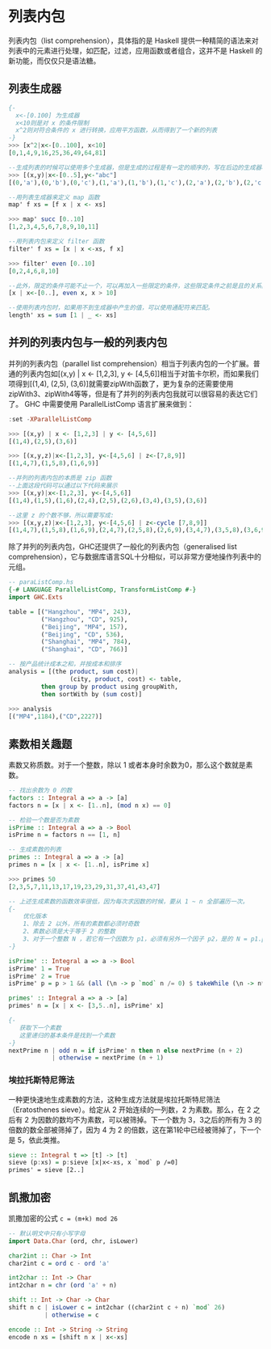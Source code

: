 # 列表内包

列表内包（list comprehension），具体指的是 Haskell 提供一种精简的语法来对列表中的元素进行处理，如匹配，过滤，应用函数或者组合，这并不是 Haskell 的新功能，而仅仅只是语法糖。

## 列表生成器

```haskell
{-
  x<-[0.100] 为生成器
  x<10则是对 x 的条件限制
  x^2则对符合条件的 x 进行转换，应用平方函数，从而得到了一个新的列表
-}
>>> [x^2|x<-[0..100], x<10]
[0,1,4,9,16,25,36,49,64,81]

--生成列表的时候可以使用多个生成器，但是生成的过程是有一定的顺序的，写在后边的生成器将会被先遍历。
>>> [(x,y)|x<-[0..5],y<-"abc"]
[(0,'a'),(0,'b'),(0,'c'),(1,'a'),(1,'b'),(1,'c'),(2,'a'),(2,'b'),(2,'c'),(3,'a'),(3,'b'),(3,'c'),(4,'a'),(4,'b'),(4,'c'),(5,'a'),(5,'b'),(5,'c')]

--用列表生成器来定义 map 函数
map' f xs = [f x | x <- xs]

>>> map' succ [0..10]
[1,2,3,4,5,6,7,8,9,10,11]

--用列表内包来定义 filter 函数
filter' f xs = [x | x <-xs, f x]

>>> filter' even [0..10]
[0,2,4,6,8,10]

--此外，限定的条件可能不止一个，可以再加入一些限定的条件，这些限定条件之前是且的关系。
[x | x<-[0..], even x, x > 10]

--使用列表内包时，如果用不到生成器中产生的值，可以使用通配符来匹配。
length' xs = sum [1 | _ <- xs]
```

## 并列的列表内包与一般的列表内包

并列的列表内包（parallel list comprehension）相当于列表内包的一个扩展。普通的列表内包如[(x,y) | x <- [1,2,3], y <- [4,5,6]]相当于对笛卡尔积，而如果我们项得到[(1,4),  (2,5), (3,6)]就需要zipWith函数了，更为复杂的还需要使用zipWith3、zipWith4等等，但是有了并列的列表内包我就可以很容易的表达它们了。  GHC 中需要使用 ParallelListComp 语言扩展来做到：

```haskell
:set -XParallelListComp

>>> [(x,y) | x <- [1,2,3] | y <- [4,5,6]]
[(1,4),(2,5),(3,6)]

>>> [(x,y,z)|x<-[1,2,3], y<-[4,5,6] | z<-[7,8,9]]
[(1,4,7),(1,5,8),(1,6,9)]

--并列的列表内包的本质是 zip 函数
--上面这段代码可以通过以下代码来展示
>>> [(x,y)|x<-[1,2,3], y<-[4,5,6]]
[(1,4),(1,5),(1,6),(2,4),(2,5),(2,6),(3,4),(3,5),(3,6)]

--这里 z 的个数不够，所以需要写成:
>>> [(x,y,z)|x<-[1,2,3], y<-[4,5,6] | z<-cycle [7,8,9]]
[(1,4,7),(1,5,8),(1,6,9),(2,4,7),(2,5,8),(2,6,9),(3,4,7),(3,5,8),(3,6,9)]
```

除了并列的列表内包，GHC还提供了一般化的列表内包（generalised list comprehension），它与数据库语言SQL十分相似，可以非常方便地操作列表中的元组。

```haskell
-- paraListComp.hs
{-# LANGUAGE ParallelListComp, TransformListComp #-}
import GHC.Exts

table = [("Hangzhou", "MP4", 243),
         ("Hangzhou", "CD", 925),
	     ("Beijing", "MP4", 157),
	     ("Beijing", "CD", 536),
         ("Shanghai", "MP4", 784),
         ("Shanghai", "CD", 766)]

-- 按产品统计成本之和，并按成本和排序
analysis = [(the product, sum cost)|
                 (city, product, cost) <- table,
		 then group by product using groupWith,
		 then sortWith by (sum cost)]
		 
>>> analysis
[("MP4",1184),("CD",2227)]
```

## 素数相关趣题

素数又称质数。对于一个整数，除以 1 或者本身时余数为0，那么这个数就是素数。

```haskell
-- 找出余数为 0 的数
factors :: Integral a => a -> [a]
factors n = [x | x <- [1..n], (mod n x) == 0]

-- 检验一个数是否为素数
isPrime :: Integral a => a -> Bool
isPrime n = factors n == [1, n]

-- 生成素数的列表
primes :: Integral a => a -> [a]
primes n = [x | x <- [1..n], isPrime x]

>>> primes 50
[2,3,5,7,11,13,17,19,23,29,31,37,41,43,47]

-- 上述生成素数的函数效率很低，因为每次求因数的时候，要从 1 ~ n 全部遍历一次。
{-
	优化版本
	1、除去 2 以外，所有的素数都必须时奇数
	2、素数必须是大于等于 2 的整数
	3、对于一个整数 N ，若它有一个因数为 p1，必须有另外一个因子 p2，是的 N = p1.p2，并且p1 与 p2一定分布在 √n （开方）的两端 或 p1=p2 =  √n （开方）；
-}

isPrime' :: Integral a => a -> Bool
isPrime' 1 = True
isPrime' 2 = True
isPrime' p = p > 1 && (all (\n -> p `mod` n /= 0) $ takeWhile (\n -> n*n <= p) [3,5..])

primes' :: Integral a => a -> [a]
primes' n = [x | x <- [3,5..n], isPrime' x]

{-
   获取下一个素数
   这里递归的基本条件是找到一个素数
-}
nextPrime n | odd n = if isPrime' n then n else nextPrime (n + 2)
            | otherwise = nextPrime (n + 1)
```

### 埃拉托斯特尼筛法

一种更快速地生成素数的方法，这种生成方法就是埃拉托斯特尼筛法（Eratosthenes sieve）。给定从 2 开始连续的一列数，2 为素数。那么，在 2 之后有 2 为因数的数均不为素数，可以被筛掉。下一个数为 3，3之后的所有为 3 的倍数的数全部被筛掉了，因为 4 为 2 的倍数，这在第1轮中已经被筛掉了，下一个是 5，依此类推。

```haskell
sieve :: Integral t => [t] -> [t]
sieve (p:xs) = p:sieve [x|x<-xs, x `mod` p /=0]
primes' = sieve [2..]
```

## 凯撒加密

凯撒加密的公式 `c = (m+k) mod 26`

```haskell
-- 默认明文中只有小写字母
import Data.Char (ord, chr, isLower)

char2int :: Char -> Int
char2int c = ord c - ord 'a'

int2char :: Int -> Char
int2char n = chr (ord 'a' + n)

shift :: Int -> Char -> Char
shift n c | isLower c = int2char ((char2int c + n) `mod` 26)
          | otherwise = c

encode :: Int -> String -> String
encode n xs = [shift n x | x<-xs]
```



